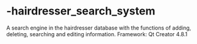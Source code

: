 # -hairdresser_search_system
A search engine in the hairdresser database with the functions of adding, deleting, searching and editing information. Framework: Qt Creator 4.8.1
